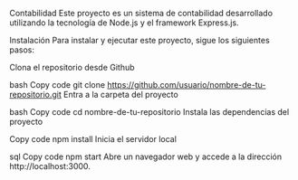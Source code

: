 Contabilidad
Este proyecto es un sistema de contabilidad desarrollado utilizando la tecnología de Node.js y el framework Express.js.

Instalación
Para instalar y ejecutar este proyecto, sigue los siguientes pasos:

Clona el repositorio desde Github

bash
Copy code
git clone https://github.com/usuario/nombre-de-tu-repositorio.git
Entra a la carpeta del proyecto

bash
Copy code
cd nombre-de-tu-repositorio
Instala las dependencias del proyecto

Copy code
npm install
Inicia el servidor local

sql
Copy code
npm start
Abre un navegador web y accede a la dirección http://localhost:3000.